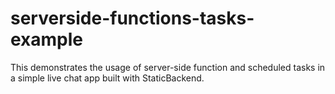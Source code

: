 # serverside-functions-tasks-example
This demonstrates the usage of server-side function and scheduled tasks in a simple live chat app built with StaticBackend.
